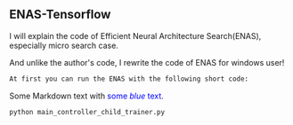 ## ENAS-Tensorflow

I will explain the code of Efficient Neural Architecture Search(ENAS), especially micro search case.

And unlike the author's code, I rewrite the code of ENAS  for windows user!

```tex
At first you can run the ENAS with the following short code:
```
Some Markdown text with <span style="color:blue">some *blue* text</span>.
```
python main_controller_child_trainer.py
```
